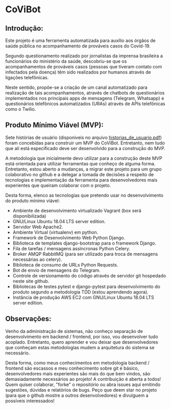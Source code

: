 # CoViBot

## Introdução:

Este projeto é uma ferramenta automatizada para auxílio aos órgãos de saúde pública no acompanhamento de prováveis casos do Covid-19.

Segundo questionamento realizado por jornalistas da imprensa brasileira a funcionários do ministério da saúde, descobriu-se que os acompanhamentos de prováveis casos (pessoas que tiveram contato com infectados pela doença) têm sido realizados por humanos através de ligações telefônicas.

Neste sentido, propõe-se a criação de um canal automatizado para realização de tais acompanhamentos, através de chatbots de questionários implementados nos principais apps de mensagens (Telegram, Whatsapp) e questionários telefônicos automatizados (URAs) através de APIs telefônicas como o Twilio.

## Produto Mínimo Viável (MVP):

Sete histórias de usuário (disponíveis no arquivo [historias_de_usuario.pdf](https://github.com/DiegoAscanio/CoViBot/blob/master/historias_de_usuario.pdf)) foram concebidas para construir um MVP do CoViBot. Entretanto, nem tudo que ali está especificado deve ser desenvolvido para a construção do MVP.

A metodologia que inicialmente devo utilizar para a construção deste MVP está orientada para utilizar ferramentas que conheço de alguma forma. Entretanto, estou aberto a mudanças, a migrar este projeto para um grupo colaborativo no github e a delegar a tomada de decisões a respeito de tecnologias e implementação da ferramenta para desenvolvedores mais experientes que queiram colaborar com o projeto.

Desta forma, elenco as tecnologias que pretendo usar no desenvolvimento do produto mínimo viável:
- Ambiente de desenvolvimento virtualizado Vagrant (box será disponibilizada)
- GNU/Linux Ubuntu 18.04 LTS server edition.
- Servidor Web Apache2.
- Ambiente Virtual (virtualenv) em python.
- Framework de Desenvolvimento Web Python Django.
- Biblioteca de templates django-bootstrap para o framework Django.
- Fila de tarefas / mensagens assíncronas Python Celery.
- Broker AMQP RabbitMQ (para ser utilizado para troca de mensagens necessárias ao celery).
- Biblioteca de consumo de URLs Python Requests.
- Bot de envio de mensagens do Telegram.
- Controle de versionamento do código através de servidor git hospedado neste site github.
- Bibliotecas de testes pytest e django-pytest para desenvolvimento do produto segundo a metodologia TDD (estou aprendendo agora).
- Instância de produção AWS EC2 com GNU/Linux Ubuntu 18.04 LTS server edition.

## Observações:

Venho da administração de sistemas, não conheço separação de desenvolvimento em backend / frontend, por isso, vou desenvolver tudo acoplado. Entretanto, quero aprender e vou deixar que desenvolvedores que conheçam estas metodologias mudem a arquitetura do sistema se necessário.

Desta forma, como meus conhecimentos em metodologia backend / frontend são escassos e meu conhecimento sobre git é básico, desenvolvedores mais experientes são mais do que bem vindos, são demasiadamente necessários ao projeto! A contribuição é aberta a todos! Quem quiser colaborar, "forke" o repositório ou abra issues aqui emitindo sugestões, dúvidas e relatórios de bugs. Peço que deem star no projeto (para que o github mostre a outros desenvolvedores) e divulguem a possíveis interessados!

